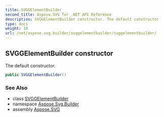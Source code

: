 ```yaml
---
title: SVGGElementBuilder
second_title: Aspose.SVG for .NET API Reference
description: SVGGElementBuilder constructor. The default constructor
type: docs
weight: 10
url: /net/aspose.svg.builder/svggelementbuilder/svggelementbuilder/
---
```

## SVGGElementBuilder constructor

The default constructor.

```csharp
public SVGGElementBuilder()
```

### See Also

* class [SVGGElementBuilder](../)
* namespace [Aspose.Svg.Builder](../../../aspose.svg.builder/)
* assembly [Aspose.SVG](../../../)
